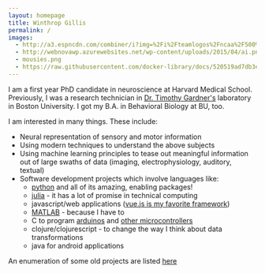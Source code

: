 ```yaml
---
layout: homepage
title: Winthrop Gillis
permalink: /
images:
  - http://a3.espncdn.com/combiner/i?img=%2Fi%2Fteamlogos%2Fncaa%2F500%2F104.png
  - http://webnovawp.azurewebsites.net/wp-content/uploads/2015/04/ai.png
  - mousies.png
  - https://raw.githubusercontent.com/docker-library/docs/520519ad7db3ea9fd5d3590e836c839a0ffd6f19/julia/logo.png
---
```


I am a first year PhD candidate in neuroscience at Harvard Medical School.
Previously, I was a research technician in [Dr. Timothy Gardner's](http://people.bu.edu/timothyg/) laboratory in Boston University.
I got my B.A. in Behavioral Biology at BU, too.


I am interested in many things. These include:
- Neural representation of sensory and motor information
- Using modern techniques to understand the above subjects
- Using machine learning principles to tease out meaningful information out of large swaths of data (imaging, electrophysiology, auditory, textual)
- Software development projects which involve languages like:
  - [python](https://www.python.org/) and all of its amazing, enabling packages!
  - [julia](http://julialang.org/) - it has a lot of promise in technical computing
  - javascript/web applications ([vue.js is my favorite framework](http://vuejs.org/v2/guide/))
  - [MATLAB](https://www.mathworks.com/products/matlab.html) - because I have to
  - C to program [arduinos](https://www.arduino.cc/en/Main/arduinoBoardUno) and [other microcontrollers](https://www.pjrc.com/teensy/teensy31.html)
  - clojure/clojurescript - to change the way I think about data transformations
  - java for android applications

An enumeration of some old projects are listed [here](/software/)
